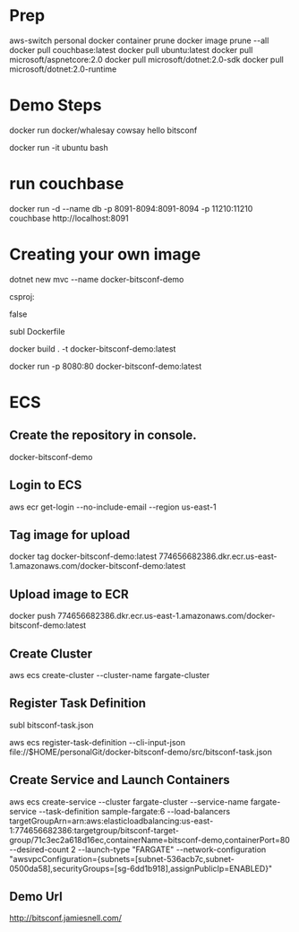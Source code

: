 
Prep
====
aws-switch personal
docker container prune
docker image prune --all
docker pull couchbase:latest
docker pull ubuntu:latest
docker pull microsoft/aspnetcore:2.0
docker pull microsoft/dotnet:2.0-sdk
docker pull microsoft/dotnet:2.0-runtime


Demo Steps
==========

docker run docker/whalesay cowsay hello bitsconf

docker run -it ubuntu bash

run couchbase
=============
docker run -d --name db -p 8091-8094:8091-8094 -p 11210:11210 couchbase
http://localhost:8091

Creating your own image
=======================
dotnet new mvc --name docker-bitsconf-demo

csproj:

  <PropertyGroup>
    <PublishWithAspNetCoreTargetManifest>false</PublishWithAspNetCoreTargetManifest>
  </PropertyGroup>

subl Dockerfile

docker build . -t docker-bitsconf-demo:latest

docker run -p 8080:80 docker-bitsconf-demo:latest



ECS
===

Create the repository in console.
---------------------------------
docker-bitsconf-demo

Login to ECS
------------
aws ecr get-login --no-include-email --region us-east-1

Tag image for upload
--------------------
docker tag docker-bitsconf-demo:latest 774656682386.dkr.ecr.us-east-1.amazonaws.com/docker-bitsconf-demo:latest

Upload image to ECR
-------------------
docker push 774656682386.dkr.ecr.us-east-1.amazonaws.com/docker-bitsconf-demo:latest

Create Cluster
--------------
aws ecs create-cluster --cluster-name fargate-cluster

Register Task Definition
------------------------------------
subl bitsconf-task.json

aws ecs register-task-definition --cli-input-json file://$HOME/personalGit/docker-bitsconf-demo/src/bitsconf-task.json

Create Service and Launch Containers
------------------------------------
aws ecs create-service --cluster fargate-cluster --service-name fargate-service --task-definition sample-fargate:6 --load-balancers targetGroupArn=arn:aws:elasticloadbalancing:us-east-1:774656682386:targetgroup/bitsconf-target-group/71c3ec2a618d16ec,containerName=bitsconf-demo,containerPort=80 --desired-count 2 --launch-type "FARGATE" --network-configuration "awsvpcConfiguration={subnets=[subnet-536acb7c,subnet-0500da58],securityGroups=[sg-6dd1b918],assignPublicIp=ENABLED}"

Demo Url
--------
http://bitsconf.jamiesnell.com/

